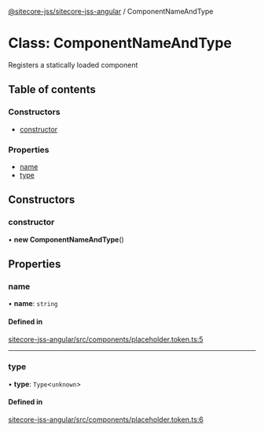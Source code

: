 [@sitecore-jss/sitecore-jss-angular](../README.md) / ComponentNameAndType

# Class: ComponentNameAndType

Registers a statically loaded component

## Table of contents

### Constructors

- [constructor](ComponentNameAndType.md#constructor)

### Properties

- [name](ComponentNameAndType.md#name)
- [type](ComponentNameAndType.md#type)

## Constructors

### constructor

• **new ComponentNameAndType**()

## Properties

### name

• **name**: `string`

#### Defined in

[sitecore-jss-angular/src/components/placeholder.token.ts:5](https://github.com/Sitecore/jss/blob/25c4adcb9/packages/sitecore-jss-angular/src/components/placeholder.token.ts#L5)

___

### type

• **type**: `Type`<`unknown`\>

#### Defined in

[sitecore-jss-angular/src/components/placeholder.token.ts:6](https://github.com/Sitecore/jss/blob/25c4adcb9/packages/sitecore-jss-angular/src/components/placeholder.token.ts#L6)
